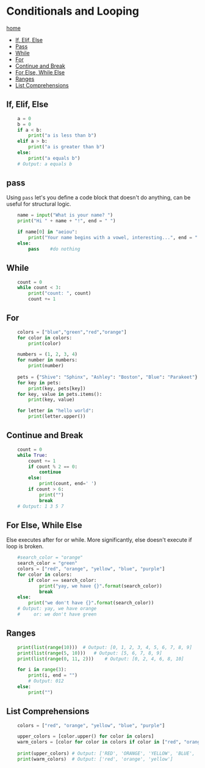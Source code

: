 # Conditionals and Looping
[home](./readme.md)
* [If, Elif, Else](#if-elif-else)
* [Pass](#conditionals-and-looping)
* [While](#while)
* [For](#for)
* [Continue and Break](#continue-and-break)
* [For Else, While Else](#for-else-while-else)
* [Ranges](#ranges)
* [List Comprehensions](#list-comprehensions)
## If, Elif, Else
```python
    a = 0
    b = 0
    if a < b:
        print("a is less than b")
    elif a > b:
        print("a is greater than b")
    else:
        print("a equals b")
    # Output: a equals b
```
## pass
Using `pass` let's you define a code block that doesn't do anything, can be useful for structural logic. 
```python
    name = input("What is your name? ")
    print("Hi " + name + "!", end = " ")

    if name[0] in "aeiou":
        print("Your name begins with a vowel, interesting...", end = " ")
    else:
        pass    #do nothing
```
## While
```python
    count = 0
    while count < 3:
        print("count: ", count)
        count += 1
```
## For
```python
    colors = ["blue","green","red","orange"]
    for color in colors:
        print(color)

    numbers = (1, 2, 3, 4)
    for number in numbers:
        print(number)
        
    pets = {"Shive": "Sphinx", "Ashley": "Boston", "Blue": "Parakeet"}
    for key in pets:
        print(key, pets[key])
    for key, value in pets.items():
        print(key, value)

    for letter in "hello world":
        print(letter.upper())
``` 
## Continue and Break
```python
    count = 0
    while True:
        count += 1
        if count % 2 == 0:
            continue
        else:
            print(count, end=' ')
        if count > 6:
            print("")
            break
    # Output: 1 3 5 7 
```
## For Else, While Else
Else executes after for or while. More significantly, else doesn't execute if loop is broken.
```python
    #search_color = "orange"
    search_color = "green"
    colors = ["red", "orange", "yellow", "blue", "purple"]
    for color in colors:
        if color == search_color:
            print("yay, we have {}".format(search_color))
            break
    else: 
        print("we don't have {}".format(search_color))
    # Output: yay, we have orange
    #     or: we don't have green
```
## Ranges
```python
    print(list(range(10)))  # Output: [0, 1, 2, 3, 4, 5, 6, 7, 8, 9]
    print(list(range(5, 10)))   # Output: [5, 6, 7, 8, 9]
    print(list(range(0, 11, 2)))    # Output: [0, 2, 4, 6, 8, 10]

    for i in range(3):
        print(i, end = "")
        # Output: 012
    else:
        print("")
```
## List Comprehensions
```python
    colors = ["red", "orange", "yellow", "blue", "purple"]

    upper_colors = [color.upper() for color in colors]
    warm_colors = [color for color in colors if color in ["red", "orange", "yellow"]]
    
    print(upper_colors) # Output: ['RED', 'ORANGE', 'YELLOW', 'BLUE', 'PURPLE']
    print(warm_colors)  # Output: ['red', 'orange', 'yellow']
```
